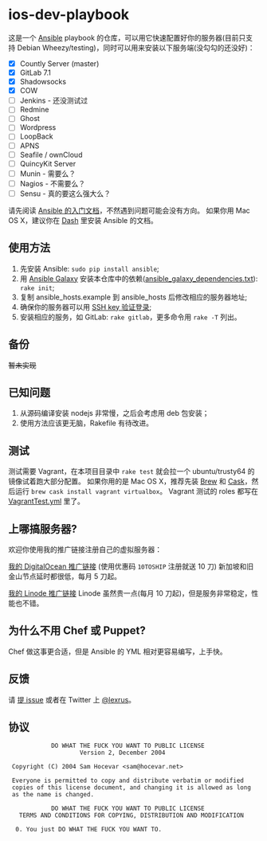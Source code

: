 # ios-dev-playbook

这是一个 [Ansible](http://www.ansible.com) playbook 的仓库，可以用它快速配置好你的服务器(目前只支持 Debian Wheezy/testing)，同时可以用来安装以下服务端(没勾勾的还没好)：

- [x] Countly Server (master)
- [x] GitLab 7.1
- [x] Shadowsocks
- [x] COW
- [ ] Jenkins - 还没测试过
- [ ] Redmine
- [ ] Ghost
- [ ] Wordpress
- [ ] LoopBack
- [ ] APNS
- [ ] Seafile / ownCloud
- [ ] QuincyKit Server
- [ ] Munin - 需要么？
- [ ] Nagios - 不需要么？
- [ ] Sensu - 真的要这么强大么？

请先阅读 [Ansible 的入门文档](http://docs.ansible.com)，不然遇到问题可能会没有方向。
如果你用 Mac OS X，建议你在 [Dash](http://kapeli.com/dash) 里安装 Ansible 的文档。

## 使用方法

1. 先安装 Ansible: ```sudo pip install ansible```;
2. 用 [Ansible Galaxy](https://galaxy.ansible.com) 安装本仓库中的依赖([ansible_galaxy_dependencies.txt](https://github.com/lexrus/ios-dev-playbook/blob/master/ansible_galaxy_dependencies.txt)): ```rake init```;
3. 复制 ansible_hosts.example 到 ansible_hosts 后修改相应的服务器地址;
4. 确保你的服务器可以用 [SSH key 验证登录](http://www.debian-administration.org/article/530/SSH_with_authentication_key_instead_of_password);
5. 安装相应的服务，如 GitLab: ```rake gitlab```，更多命令用 ```rake -T``` 列出。

## 备份

~~暂未实现~~

## 已知问题

1. 从源码编译安装 nodejs 非常慢，之后会考虑用 deb 包安装；
2. 使用方法应该更无脑，Rakefile 有待改进。

## 测试

测试需要 Vagrant，在本项目目录中 ```rake test``` 就会拉一个 ubuntu/trusty64 的镜像试着跑大部分配置。
如果你用的是 Mac OS X，推荐先装 [Brew](http://brew.sh) 和 [Cask](http://caskroom.io)，然后运行 ```brew cask install vagrant virtualbox```。
Vagrant 测试的 roles 都写在 [VagrantTest.yml](https://github.com/lexrus/ios-dev-playbook/blob/master/VagrantTest.yml) 里了。

## 上哪搞服务器?

欢迎你使用我的推广链接注册自己的虚拟服务器：

[我的 DigitalOcean 推广链接](https://www.digitalocean.com/?refcode=3eb5cf371fc9) (使用优惠码 ```10TOSHIP``` 注册就送 10 刀) 新加坡和旧金山节点延时都很低，每月 5 刀起。

[我的 Linode 推广链接](http://www.linode.com/?r=9f144941e797d495a10c2841c3137ce1acde5f15) Linode 虽然贵一点(每月 10 刀起)，但是服务非常稳定，性能也不错。

## 为什么不用 Chef 或 Puppet?

Chef 做这事更合适，但是 Ansible 的 YML 相对更容易编写，上手快。

## 反馈

请 [提 issue](https://github.com/lexrus/ios-dev-playbook/issues/new) 或者在 Twitter 上 [@lexrus](https://twitter.com/lexrus)。

## 协议

```
            DO WHAT THE FUCK YOU WANT TO PUBLIC LICENSE
                    Version 2, December 2004

 Copyright (C) 2004 Sam Hocevar <sam@hocevar.net>

 Everyone is permitted to copy and distribute verbatim or modified
 copies of this license document, and changing it is allowed as long
 as the name is changed.

            DO WHAT THE FUCK YOU WANT TO PUBLIC LICENSE
   TERMS AND CONDITIONS FOR COPYING, DISTRIBUTION AND MODIFICATION

  0. You just DO WHAT THE FUCK YOU WANT TO.

```